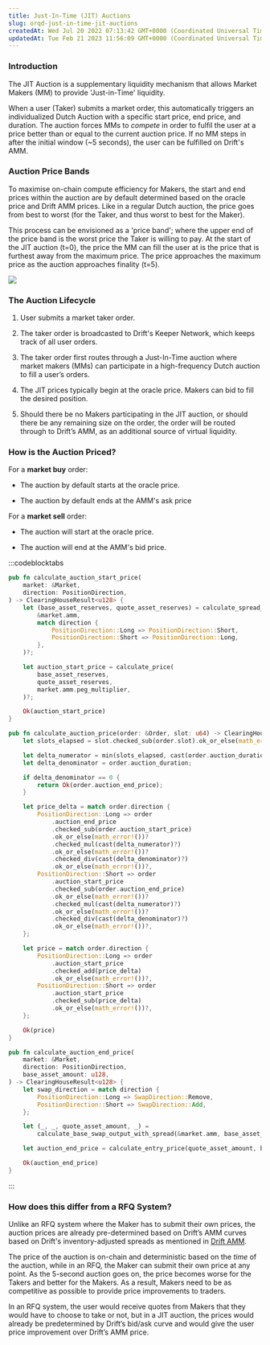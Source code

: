 ```yaml
---
title: Just-In-Time (JIT) Auctions
slug: orqd-just-in-time-jit-auctions
createdAt: Wed Jul 20 2022 07:13:42 GMT+0000 (Coordinated Universal Time)
updatedAt: Tue Feb 21 2023 11:56:09 GMT+0000 (Coordinated Universal Time)
---
```


### Introduction

The JIT Auction is a supplementary liquidity mechanism that allows Market Makers (MM) to provide 'Just-in-Time' liquidity.&#x20;

When a user (Taker) submits a market order, this automatically triggers an individualized Dutch Auction with a specific start price, end price, and duration. The auction forces MMs to _compete_ in order to fulfil the user at a price better than or equal to the current auction price. If no MM steps in after the initial window (\~5 seconds), the user can be fulfilled on Drift's AMM.&#x20;

### Auction Price Bands

To maximise on-chain compute efficiency for Makers, the start and end prices within the auction are by default determined based on the oracle price and Drift AMM prices. Like in a regular Dutch auction, the price goes from best to worst (for the Taker, and thus worst to best for the Maker).

This process can be envisioned as a 'price band'; where the upper end of the price band is the worst price the Taker is willing to pay. At the start of the JIT auction (t=0), the price the MM can fill the user at is the price that is furthest away from the maximum price. The price approaches the maximum price as the auction approaches finality (t=5).&#x20;

![](../../static/assets/JimBEtbqL18M-3-XNk4pH_image.png)

### The Auction Lifecycle

1.  User submits a market taker order.

2.  The taker order is broadcasted to Drift's Keeper Network, which keeps track of all user orders.&#x20;

3.  The taker order first routes through a Just-In-Time auction where market makers (MMs) can participate in a high-frequency Dutch auction to fill a user’s orders.

4.  The JIT prices typically begin at the oracle price. Makers can bid to fill the desired position.

5.  Should there be no Makers participating in the JIT auction, or should there be any remaining size on the order, the order will be routed through to Drift’s AMM, as an additional source of virtual liquidity.

### How is the Auction Priced?&#x20;

For a **market buy** order:&#x20;

-   The auction by default starts at the oracle price.

-   The auction by default ends at the AMM's ask price

For a **market sell** order:&#x20;

-   The auction will start at the oracle price.&#x20;

-   The auction will end at the AMM's bid price.

:::codeblocktabs

```rust
pub fn calculate_auction_start_price(
    market: &Market,
    direction: PositionDirection,
) -> ClearingHouseResult<u128> {
    let (base_asset_reserves, quote_asset_reserves) = calculate_spread_reserves(
        &market.amm,
        match direction {
            PositionDirection::Long => PositionDirection::Short,
            PositionDirection::Short => PositionDirection::Long,
        },
    )?;

    let auction_start_price = calculate_price(
        base_asset_reserves,
        quote_asset_reserves,
        market.amm.peg_multiplier,
    )?;

    Ok(auction_start_price)
}
```

```rust
pub fn calculate_auction_price(order: &Order, slot: u64) -> ClearingHouseResult<u128> {
    let slots_elapsed = slot.checked_sub(order.slot).ok_or_else(math_error!())?;

    let delta_numerator = min(slots_elapsed, cast(order.auction_duration)?);
    let delta_denominator = order.auction_duration;

    if delta_denominator == 0 {
        return Ok(order.auction_end_price);
    }

    let price_delta = match order.direction {
        PositionDirection::Long => order
            .auction_end_price
            .checked_sub(order.auction_start_price)
            .ok_or_else(math_error!())?
            .checked_mul(cast(delta_numerator)?)
            .ok_or_else(math_error!())?
            .checked_div(cast(delta_denominator)?)
            .ok_or_else(math_error!())?,
        PositionDirection::Short => order
            .auction_start_price
            .checked_sub(order.auction_end_price)
            .ok_or_else(math_error!())?
            .checked_mul(cast(delta_numerator)?)
            .ok_or_else(math_error!())?
            .checked_div(cast(delta_denominator)?)
            .ok_or_else(math_error!())?,
    };

    let price = match order.direction {
        PositionDirection::Long => order
            .auction_start_price
            .checked_add(price_delta)
            .ok_or_else(math_error!())?,
        PositionDirection::Short => order
            .auction_start_price
            .checked_sub(price_delta)
            .ok_or_else(math_error!())?,
    };

    Ok(price)
}
```

```rust
pub fn calculate_auction_end_price(
    market: &Market,
    direction: PositionDirection,
    base_asset_amount: u128,
) -> ClearingHouseResult<u128> {
    let swap_direction = match direction {
        PositionDirection::Long => SwapDirection::Remove,
        PositionDirection::Short => SwapDirection::Add,
    };

    let (_, _, quote_asset_amount, _) =
        calculate_base_swap_output_with_spread(&market.amm, base_asset_amount, swap_direction)?;

    let auction_end_price = calculate_entry_price(quote_asset_amount, base_asset_amount)?;

    Ok(auction_end_price)
}

```

:::

### How does this differ from a RFQ System?&#x20;

Unlike an RFQ system where the Maker has to submit their own prices, the auction prices are already pre-determined based on Drift’s AMM curves based on Drift's inventory-adjusted spreads as mentioned in [Drift AMM](../Drift%20Protocol%20v2%20Docs/docs/About%20Drift%20v2/1%20Drift%20AMM).&#x20;

The price of the auction is on-chain and deterministic based on the _time_ of the auction, while in an RFQ, the Maker can submit their own price at any point. As the 5-second auction goes on, the price becomes worse for the Takers and better for the Makers. As a result, Makers need to be as competitive as possible to provide price improvements to traders.

In an RFQ system, the user would receive quotes from Makers that they would have to choose to take or not, but in a JIT auction, the prices would already be predetermined by Drift’s bid/ask curve and would give the user price improvement over Drift’s AMM price.&#x20;
